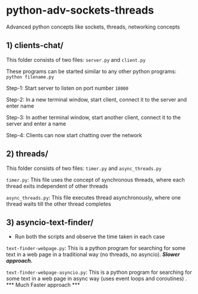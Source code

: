# python-adv-sockets-threads
Advanced python concepts like sockets, threads, networking concepts

## 1) clients-chat/

This folder consists of two files: ```server.py``` and ```client.py```

These programs can be started similar to any other python programs: ```python filename.py```
 
 Step-1: Start server to listen on port number ```18000```
 
 Step-2: In a new terminal window, start client, connect it to the server and enter name
 
 Step-3: In aother terminal window, start another client, connect it to the server and enter a name
 
 Step-4: Clients can now start chatting over the network
 
## 2) threads/

This folder consists of two files: ```timer.py``` and ```async_threads.py```

```timer.py```:  This file uses the concept of synchronous threads, where each thread exits independent of other threads

```async_threads.py```: This file executes thread asynchronously, where one thread waits till the other thread completes 

## 3) asyncio-text-finder/

* Run both the scripts and observe the time taken in each case

```text-finder-webpage.py```: This is a python program for searching for some text in a web page in a traditional way (no threads, no asyncio). ***Slower approach.***

```text-finder-webpage-asyncio.py```: This is a python program for searching for some text in a web page in async way (uses event loops and coroutines) . *** Much Faster approach ***
